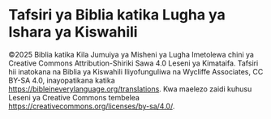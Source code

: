 # Tafsiri ya Biblia katika Lugha ya Ishara ya Kiswahili

©2025 Biblia katika Kila Jumuiya ya Misheni ya Lugha
Imetolewa chini ya Creative Commons Attribution-Shiriki Sawa 4.0 Leseni ya Kimataifa.
Tafsiri hii inatokana na Biblia ya Kiswahili Iliyofunguliwa na Wycliffe Associates, CC BY-SA 4.0, inayopatikana katika https://bibleineverylanguage.org/translations.
Kwa maelezo zaidi kuhusu Leseni ya Creative Commons tembelea https://creativecommons.org/licenses/by-sa/4.0/.
